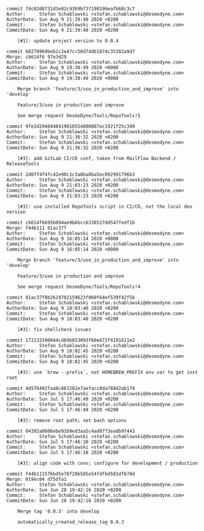     commit 74c82d8731d3e02c93b9bf37190196eafb68c3c7
    Author:     Stefan Schablowski <stefan.schablowski@desmodyne.com>
    AuthorDate: Sun Aug 9 21:39:40 2020 +0200
    Commit:     Stefan Schablowski <stefan.schablowski@desmodyne.com>
    CommitDate: Sun Aug 9 21:39:40 2020 +0200
    
        [#1]: update project version to 0.0.4
    
    commit 68270969beb1c2e47cc50d74db1074c35382a9d7
    Merge: cb614f6 97e3d29
    Author:     Stefan Schablowski <stefan.schablowski@desmodyne.com>
    AuthorDate: Sun Aug 9 19:38:49 2020 +0000
    Commit:     Stefan Schablowski <stefan.schablowski@desmodyne.com>
    CommitDate: Sun Aug 9 19:38:49 2020 +0000
    
        Merge branch 'feature/3/use_in_production_and_improve' into 'develop'
        
        Feature/3/use in production and improve
        
        See merge request DesmoDyne/Tools/RepoTools!5
    
    commit 97e3d2948448419010554800887ec1921f25c349
    Author:     Stefan Schablowski <stefan.schablowski@desmodyne.com>
    AuthorDate: Sun Aug 9 21:36:32 2020 +0200
    Commit:     Stefan Schablowski <stefan.schablowski@desmodyne.com>
    CommitDate: Sun Aug 9 21:36:32 2020 +0200
    
        [#3]: add GitLab CI/CD conf, taken from MailFlow Backend / ReleaseTools
    
    commit 2d0ff4f4fc42e90c1c3a8ba8ba5ec092991796b3
    Author:     Stefan Schablowski <stefan.schablowski@desmodyne.com>
    AuthorDate: Sun Aug 9 21:03:23 2020 +0200
    Commit:     Stefan Schablowski <stefan.schablowski@desmodyne.com>
    CommitDate: Sun Aug 9 21:03:23 2020 +0200
    
        [#3]: use installed RepoTools script in CI/CD, not the local dev version
    
    commit cb614f6695b094ae9b6bcc6338527dd547fedf1b
    Merge: f44b111 81ac37f
    Author:     Stefan Schablowski <stefan.schablowski@desmodyne.com>
    AuthorDate: Sun Aug 9 16:05:14 2020 +0000
    Commit:     Stefan Schablowski <stefan.schablowski@desmodyne.com>
    CommitDate: Sun Aug 9 16:05:14 2020 +0000
    
        Merge branch 'feature/3/use_in_production_and_improve' into 'develop'
        
        Feature/3/use in production and improve
        
        See merge request DesmoDyne/Tools/RepoTools!4
    
    commit 81ac37f8b2619702159623f060f64ef539f42f5b
    Author:     Stefan Schablowski <stefan.schablowski@desmodyne.com>
    AuthorDate: Sun Aug 9 18:03:40 2020 +0200
    Commit:     Stefan Schablowski <stefan.schablowski@desmodyne.com>
    CommitDate: Sun Aug 9 18:03:40 2020 +0200
    
        [#3]: fix shellcheck issues
    
    commit 172133390044cd69b853093f60e672f4191611e2
    Author:     Stefan Schablowski <stefan.schablowski@desmodyne.com>
    AuthorDate: Sun Aug 9 18:02:45 2020 +0200
    Commit:     Stefan Schablowski <stefan.schablowski@desmodyne.com>
    CommitDate: Sun Aug 9 18:02:45 2020 +0200
    
        [#3]: use `brew --prefix`, not HOMEBREW_PREFIX env var to get inst root
    
    commit 4d576492faa8c863282e7aefacc0da788d2ab174
    Author:     Stefan Schablowski <stefan.schablowski@desmodyne.com>
    AuthorDate: Sun Jul 5 17:46:49 2020 +0200
    Commit:     Stefan Schablowski <stefan.schablowski@desmodyne.com>
    CommitDate: Sun Jul 5 17:46:49 2020 +0200
    
        [#3]: remove root path; set bash options
    
    commit 04392a0606ebe91b9ed3aa5c4ad0773eadb97443
    Author:     Stefan Schablowski <stefan.schablowski@desmodyne.com>
    AuthorDate: Sun Jul 5 17:46:10 2020 +0200
    Commit:     Stefan Schablowski <stefan.schablowski@desmodyne.com>
    CommitDate: Sun Jul 5 17:46:10 2020 +0200
    
        [#3]: align code with conv; configure for development / production
    
    commit f44b111576bd5e78f28b585e54fdfbd581df678d
    Merge: 019ec04 d75dfa1
    Author:     Stefan Schablowski <stefan.schablowski@desmodyne.com>
    AuthorDate: Sun Jun 28 19:42:16 2020 +0200
    Commit:     Stefan Schablowski <stefan.schablowski@desmodyne.com>
    CommitDate: Sun Jun 28 19:42:16 2020 +0200
    
        Merge tag '0.0.3' into develop
        
        automatically_created_release_tag 0.0.3
